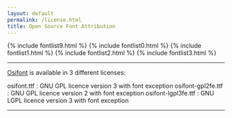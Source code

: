 ```yaml
---
layout: default
permalink: /license.html
title: Open Source Font Attribution
---
```

<link href='kit.css' rel='stylesheet' type='text/css' nonce="">




<table><tr class='header'>

{% include fontlist9.html %}
{% include fontlist0.html %}
{% include fontlist1.html %}
{% include fontlist2.html %}
{% include fontlist3.html %}

---

[Osifont](https://github.com/hikikomori82/osifont) is available in 3 different licenses:

osifont.ttf : GNU GPL licence version 3 with font exception
osifont-gpl2fe.ttf : GNU GPL licence version 2 with font exception
osifont-lgpl3fe.ttf : GNU LGPL licence version 3 with font exception

---
